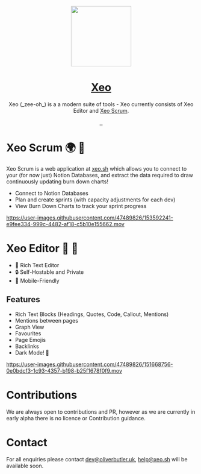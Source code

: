 <p align="center">
  <a href="https://xeo.sh">
    <img src="https://avatars.githubusercontent.com/u/84088102?s=200&v=4" height="160">
    <h1 align="center">Xeo</h1>
  </a>
  <p align="center">Xeo (_zee-oh_) is a a modern suite of tools - Xeo currently consists of Xeo Editor and <a href="https://xeo.sh">Xeo Scrum</a>.</p>
</p>

<p align="center">
   <a href="">
    <img alt="" src="https://img.shields.io/github/issues/xeo-labs/xeo?style=for-the-badge&labelColor=000000">
  </a>
   <a href="">
    <img alt="" src="https://img.shields.io/github/stars/xeo-labs/xeo?style=for-the-badge&labelColor=000000">
  </a>
  <a href="">
    <img alt="" src="https://img.shields.io/github/forks/xeo-labs/xeo?style=for-the-badge&labelColor=000000">
  </a>
</p>



# Xeo Scrum 🌍 🏃

Xeo Scrum is a web application at [xeo.sh](https://xeo.sh) which allows you to connect to your (for now just) Notion Databases, and extract the data required to draw continuously updating burn down charts!

- Connect to Notion Databases 
- Plan and create sprints (with capacity adjustments for each dev)
- View Burn Down Charts to track your sprint progress


https://user-images.githubusercontent.com/47489826/153592241-e9fee334-999c-4482-af18-c5b10e155662.mov


# Xeo Editor 🔐 📝

- 📝 Rich Text Editor
- 🔒 Self-Hostable and Private
- 📱 Mobile-Friendly

## Features
- Rich Text Blocks (Headings, Quotes, Code, Callout, Mentions)
- Mentions between pages
- Graph View
- Favourites
- Page Emojis
- Backlinks
- Dark Mode! 🦉

https://user-images.githubusercontent.com/47489826/151668756-0e0bdcf3-1c93-4357-b198-b25f1678f0f9.mov


# Contributions

We are always open to contributions and PR, however as we are currently in early alpha there is no licence or Contribution guidance.

# Contact

For all enquiries please contact dev@oliverbutler.uk, help@xeo.sh will be available soon.
